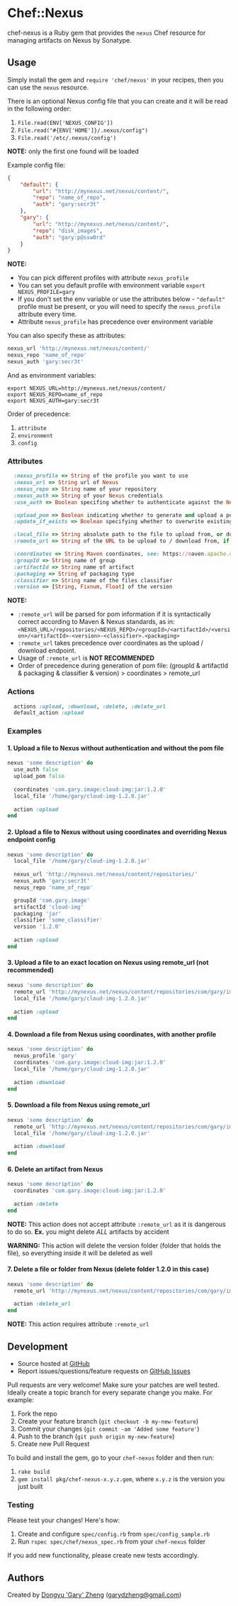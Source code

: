 # Chef::Nexus

chef-nexus is a Ruby gem that provides the `nexus` Chef resource for managing artifacts on Nexus by Sonatype.

## Usage

Simply install the gem and `require 'chef/nexus'` in your recipes, then you can use the `nexus` resource.

There is an optional Nexus config file that you can create and it will be read in the following order:
1. `File.read(ENV['NEXUS_CONFIG'])`
2. `File.read("#{ENV['HOME']}/.nexus/config")`
3. `File.read('/etc/.nexus/config')`

**NOTE:** only the first one found will be loaded

Example config file:
```json
{
    "default": {
        "url": "http://mynexus.net/nexus/content/",
        "repo": "name_of_repo",
        "auth": "gary:secr3t"
    },
    "gary": {
        "url": "http://mynexus.net/nexus/content/",
        "repo": "disk_images",
        "auth": "gary:p@ssw0rd"
    }
}
```

**NOTE:**

* You can pick different profiles with attribute `nexus_profile`
* You can set you default profile with environment variable `export NEXUS_PROFILE=gary`
* If you don't set the env variable or use the attributes below - `"default"` profile must be present, or you will need to specify the `nexus_profile` attribute every time.
* Attribute `nexus_profile` has precedence over environment variable

You can also specify these as attributes:
```ruby
nexus_url 'http://mynexus.net/nexus/content/'
nexus_repo 'name_of_repo'
nexus_auth 'gary:secr3t'
```

And as environment variables:
```shell
export NEXUS_URL=http://mynexus.net/nexus/content/
export NEXUS_REPO=name_of_repo
export NEXUS_AUTH=gary:secr3t
```

Order of precedence:
1. `attribute`
2. `environment`
3. `config`

### Attributes

```ruby
  :nexus_profile => String of the profile you want to use
  :nexus_url => String url of Nexus
  :nexus_repo => String name of your repository
  :nexus_auth => String of your Nexus credentials
  :use_auth => Boolean specifing whether to authenticate against the Nexus server, fix for 403 Forbidden

  :upload_pom => Boolean indicating whether to generate and upload a pom file, default true
  :update_if_exists => Boolean specifying whether to overwrite existing artifacts during upload action (deletes artifact folder first) 

  :local_file => String absolute path to the file to upload from, or download to
  :remote_url => String of the URL to be upload to / download from, if used, all attributes below are ignored. SEE NOTES

  :coordinates => String Maven coordinates, see: https://maven.apache.org/pom.html#Maven_Coordinates
  :groupId => String name of group
  :artifactId => String name of artifact
  :packaging => String of packaging type
  :classifier => String name of the files classifier
  :version => [String, Fixnum, Float] of the version
```
**NOTE:**

* `:remote_url` will be parsed for pom information if it is syntactically correct according to Maven & Nexus standards, as in:
`<NEXUS_URL>/repositories/<NEXUS_REPO>/<groupId>/<artifactId>/<version>/<artifactId>-<version>-<classifier>.<packaging>`
* `:remote_url` takes precedence over coordinates as the upload / download endpoint.
* Usage of `:remote_url` is **NOT RECOMMENDED**
* Order of precedence during generation of pom file: 
(groupId & artifactId & packaging & classifier & version) > coordinates > remote_url

### Actions

```ruby
  actions :upload, :download, :delete, :delete_url
  default_action :upload
```

### Examples

#### 1. Upload a file to Nexus without authentication and without the pom file

```ruby
nexus 'some description' do
  use_auth false
  upload_pom false
  
  coordinates 'com.gary.image:cloud-img:jar:1.2.0'
  local_file '/home/gary/cloud-img-1.2.0.jar'
  
  action :upload
end
```

#### 2. Upload a file to Nexus without using coordinates and overriding Nexus endpoint config

```ruby
nexus 'some description' do
  local_file '/home/gary/cloud-img-1.2.0.jar'
  
  nexus_url 'http://mynexus.net/nexus/content/repositories/'
  nexus_auth 'gary:secr3t'
  nexus_repo 'name_of_repo'

  groupId 'com.gary.image'
  artifactId 'cloud-img'
  packaging 'jar'
  classifier 'some_classifier'
  version '1.2.0'
  
  action :upload
end
```

#### 3. Upload a file to an exact location on Nexus using remote_url (not recommended)

```ruby
nexus 'some description' do  
  remote_url 'http://mynexus.net/nexus/content/repositories/com/gary/image/cloud-img/some_folder/bad_practice.jar'
  local_file '/home/gary/cloud-img-1.2.0.jar'
  
  action :upload
end
```

#### 4. Download a file from Nexus using coordinates, with another profile

```ruby
nexus 'some description' do
  nexus_profile 'gary'
  coordinates 'com.gary.image:cloud-img:jar:1.2.0'
  local_file '/home/gary/cloud-img-1.2.0.jar'
  
  action :download
end
```

#### 5. Download a file from Nexus using remote_url

```ruby
nexus 'some description' do
  remote_url 'http://mynexus.net/nexus/content/repositories/com/gary/image/cloud-img/1.2.0/cloud-img-1.2.0.jar'
  local_file '/home/gary/cloud-img-1.2.0.jar'
  
  action :download
end
```

#### 6. Delete an artifact from Nexus

```ruby
nexus 'some description' do
  coordinates 'com.gary.image:cloud-img:jar:1.2.0'
  
  action :delete
end
```
**NOTE:** This action does not accept attribute `:remote_url` as it is dangerous to do so. **Ex.** you might delete *ALL* artifacts by accident

**WARNING:** This action will delete the version folder (folder that holds the file), so everything inside it will be deleted as well

#### 7. Delete a file or folder from Nexus (delete folder 1.2.0 in this case)

```ruby
nexus 'some description' do
  remote_url 'http://mynexus.net/nexus/content/repositories/com/gary/image/cloud-img/1.2.0/'
  
  action :delete_url
end
```
**NOTE:** This action requires attribute `:remote_url`

## Development

* Source hosted at [GitHub](https://github.com/blackberry/chef-nexus)
* Report issues/questions/feature requests on [GitHub Issues](https://github.com/blackberry/chef-nexus/issues)

Pull requests are very welcome! Make sure your patches are well tested. Ideally create a topic branch for every separate change you make. For example:

1. Fork the repo
2. Create your feature branch (`git checkout -b my-new-feature`)
3. Commit your changes (`git commit -am 'Added some feature'`)
4. Push to the branch (`git push origin my-new-feature`)
5. Create new Pull Request

To build and install the gem, go to your `chef-nexus` folder and then run:

1. `rake build`
2. `gem install pkg/chef-nexus-x.y.z.gem`, where `x.y.z` is the version you just built

### Testing

Please test your changes! Here's how:

1. Create and configure `spec/config.rb` from `spec/config_sample.rb`
2. Run `rspec spec/chef/nexus_spec.rb` from your `chef-nexus` folder

If you add new functionality, please create new tests accordingly.

## Authors

Created by [Dongyu 'Gary' Zheng](https://github.com/dongyuzheng) (<garydzheng@gmail.com>)

